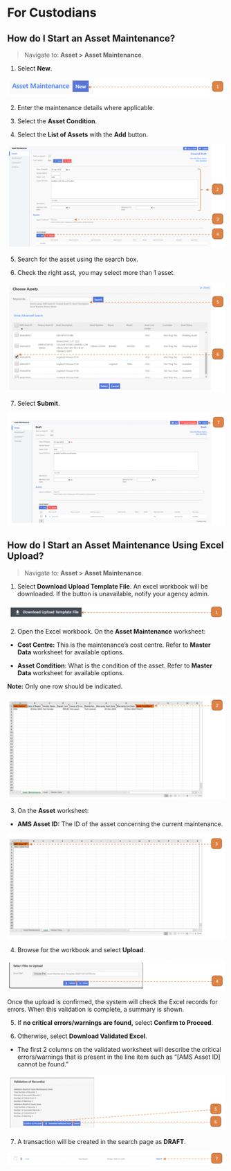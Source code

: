 # For Custodians

## How do I Start an Asset Maintenance?

> Navigate to: **Asset > Asset Maintenance**.

1. Select **New**.

![](images/AMFC.png "AMFC")

2. Enter the maintenance details where applicable.

3. Select the **Asset Condition**.

4. Select the **List of Assets** with the **Add** button.

![](images/AMFC2.png "AMFC2")

5. Search for the asset using the search box.

6. Check the right asst, you may select more than 1 asset.

![](images/AMFC3.png "AMFC3")

7. Select **Submit**.

![](images/AMFC4.png "AMFC4")


## How do I Start an Asset Maintenance Using Excel Upload?

> Navigate to: **Asset > Asset Maintenance**.

1. Select **Download Upload Template File**. 
An excel workbook will be downloaded. 
If the button is unavailable, notify your agency admin.

![](images/AMFC7.png "AMFC7")

2. Open the Excel workbook. 
On the **Asset Maintenance** worksheet:

- **Cost Centre:** This is the maintenance’s cost centre. 
Refer to **Master Data** worksheet for available options.

- **Asset Condition**: What is the condition of the asset. 
Refer to **Master Data** worksheet for available options.

 **Note:** Only one row should be indicated.

 ![](images/AMFC8.png "AMFC8")

3. On the **Asset** worksheet:

- **AMS Asset ID:** The ID of the asset concerning the current maintenance.

![](images/AMFC9.png "AMFC9")

4. Browse for the workbook and select **Upload**.

![](images/AMFC10.png "AMFC10")

Once the upload is confirmed, the system will check the Excel records for errors. 
When this validation is complete, a summary is shown.

5. If **no critical errors/warnings are found,** select **Confirm to Proceed**.

6. Otherwise, select **Download Validated Excel**.

- The first 2 columns on the validated worksheet will describe the critical errors/warnings that is present in the line item such as “[AMS Asset ID] cannot be found.”

![](images/AMFC11.png "AMFC11")

7. A transaction will be created in the search page as **DRAFT**.

![](images/AMFC12.png "AMFC12")
